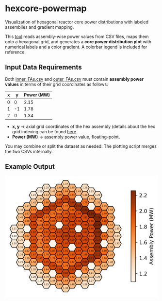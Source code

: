 # hexcore-powermap
Visualization of hexagonal reactor core power distributions with labeled assemblies and gradient mapping.

This [tool](src/power_distribution_grid_plot.py) reads assembly-wise power values from CSV files, maps them onto a hexagonal grid, and generates a **core power distribution plot** with numerical labels and a color gradient. A colorbar legend is included for reference.

## Input Data Requirements

Both [inner_FAs.csv](data/inner_FAs.csv) and [outer_FAs.csv](data/outer_FAs.csv) must contain **assembly power values** in terms of their grid coordinates as follows:

| x    | y    | Power (MW) |
| ---- | ---- | ---------- |
| 0    | 0    | 2.15       |
| 1    | -1   | 1.78       |
| 2    | 0    | 1.34       |

- **x, y** → axial grid coordinates of the hex assembly (details about the hex grid indexing can be found [here](https://terrapower.github.io/armi/gallery/framework/run_grids1_hex.html).  
- **Power (MW)** → assembly power value, floating-point.  

You may combine or split the dataset as needed. The plotting script merges the two CSVs internally.


## Example Output
![Power Distribution Plot](src/plot.png)
